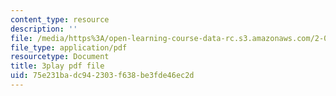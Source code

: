 ```yaml
---
content_type: resource
description: ''
file: /media/https%3A/open-learning-course-data-rc.s3.amazonaws.com/2-003sc-engineering-dynamics-fall-2011/75e231badc942303f638be3fde46ec2d_1xJJu5p3dD0.pdf
file_type: application/pdf
resourcetype: Document
title: 3play pdf file
uid: 75e231ba-dc94-2303-f638-be3fde46ec2d
---
```

